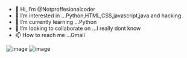 - 👋 Hi, I’m @Notproffesionalcoder
- 👀 I’m interested in ...Python,HTML,CSS,javascript,java and hacking
- 🌱 I’m currently learning ...Python
- 💞️ I’m looking to collaborate on ...I really dont know
- 📫 How to reach me ...Gmail 

<!---
Notproffesionalcoder/Notproffesionalcoder is a ✨ special ✨ repository because its `README.md` (this file) appears on your GitHub profile.
You can click the Preview link to take a look at your changes.
--->
![image](https://user-images.githubusercontent.com/87407052/126176418-fa47dc81-c847-4b63-a77c-b6b6273fb958.png)
![image](https://user-images.githubusercontent.com/87407052/126176473-58c5cd4f-d954-4932-8ba2-8725eea66430.png)
